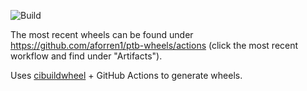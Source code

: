 ![Build](https://github.com/aforren1/ptb-wheels/workflows/Build/badge.svg)

The most recent wheels can be found under https://github.com/aforren1/ptb-wheels/actions (click the most recent workflow and find under "Artifacts").

Uses [cibuildwheel](https://github.com/joerick/cibuildwheel/) + GitHub Actions to generate wheels.
